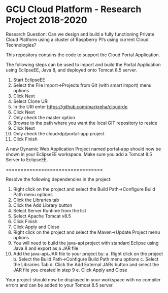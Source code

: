 # GCU Cloud Platform - Research Project 2018-2020

Research Question: Can we design and build a fully functioning Private Cloud Platform using a cluster of Raspberry PI’s using current Cloud Technologies?

This repository contains the code to support the Cloud Portal Application.

The following steps can be used to import and build the Portal Application using EclipseEE, Java 8, and deployed onto Tomcat 8.5 server.
1) Start EclipseEE
2) Select the File Import->Projects from Git (with smart import) menu options
3) Click Next
4) Select Clone URI
5) In the URI enter https://github.com/markreha/cloudrdp 
6) Click Next 
7) Only check the master option
8) Browse to the path where you want the local GIT repository to reside
9) Click Next
10) Only check the cloudrdp/portal-app project
11) Click Finish

A new Dynamic Web Application Project named portal-app should now be shown in your EclipseEE workspace.
Make sure you add a Tomcat 8.5 Server to EclipseEE.

=================================

Resolve the following dependencies in the project:
1) Right click on the project and select the Build Path->Configure Build Path menu options
2) Click the Libraries tab
3) Click the Add Library button
4) Select Server Runtime from the list
5) Select Apache Tomcat v8.5
6) Click Finish
7) Click Apply and Close
8) Right click on the project and select the Maven->Update Project menu options
9) You will need to build the java-api project with standard Eclipse using Java 8 and export as a JAR file
10) Add the java-api.JAR file to your project by:
	a. Right click on the project
	b. Select the Build Path->Configure Build Path menu options
	c. Select the Libraries Tab
	d. Click the Add External JARs button and select the JAR file you created in step 9
	e. Click Apply and Close 
	
Your project should now be displayed in your workspace with no compiler errors and can be added to your Tomcat 8.5 server.

